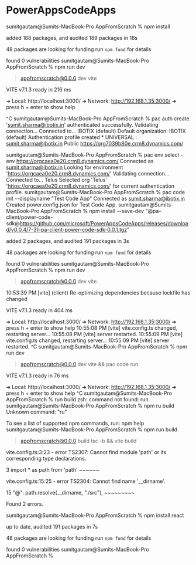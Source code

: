 # PowerAppsCodeApps


sumitgautam@Sumits-MacBook-Pro AppFromScratch % npm install

added 188 packages, and audited 189 packages in 18s

48 packages are looking for funding
  run `npm fund` for details

found 0 vulnerabilities
sumitgautam@Sumits-MacBook-Pro AppFromScratch % npm run dev

> appfromscratch@0.0.0 dev
> vite


  VITE v7.1.3  ready in 216 ms

  ➜  Local:   http://localhost:3000/
  ➜  Network: http://192.168.1.35:3000/
  ➜  press h + enter to show help

^C
sumitgautam@Sumits-MacBook-Pro AppFromScratch % pac auth create
'sumit.sharma@ibotix.in' authenticated successfully.
Validating connection...
Connected to... IBOTIX (default)
Default organization: IBOTIX (default)
Authentication profile created
    * UNIVERSAL                                : sumit.sharma@ibotix.in                   Public https://org7039b80e.crm8.dynamics.com/  

sumitgautam@Sumits-MacBook-Pro AppFromScratch % pac env select -env https://orgcaea0e20.crm8.dynamics.com/
Connected as sumit.sharma@ibotix.in
Looking for environment 'https://orgcaea0e20.crm8.dynamics.com/'
Validating connection...
Connected to... Telus
Selected org 'Telus' 'https://orgcaea0e20.crm8.dynamics.com/' for current authentication profile.
sumitgautam@Sumits-MacBook-Pro AppFromScratch % pac code init --displayname "Test Code App"
Connected as sumit.sharma@ibotix.in
Created power.config.json for Test Code App.
sumitgautam@Sumits-MacBook-Pro AppFromScratch % npm install --save-dev "@pa-client/power-code-sdk@https://github.com/microsoft/PowerAppsCodeApps/releases/download/v0.0.4/7-31-pa-client-power-code-sdk-0.0.1.tgz"

added 2 packages, and audited 191 packages in 3s

48 packages are looking for funding
  run `npm fund` for details

found 0 vulnerabilities
sumitgautam@Sumits-MacBook-Pro AppFromScratch % npm run dev

> appfromscratch@0.0.0 dev
> vite

10:53:39 PM [vite] (client) Re-optimizing dependencies because lockfile has changed

  VITE v7.1.3  ready in 404 ms

  ➜  Local:   http://localhost:3000/
  ➜  Network: http://192.168.1.35:3000/
  ➜  press h + enter to show help
10:55:08 PM [vite] vite.config.ts changed, restarting server...
10:55:08 PM [vite] server restarted.
10:55:09 PM [vite] vite.config.ts changed, restarting server...
10:55:09 PM [vite] server restarted.
^C
sumitgautam@Sumits-MacBook-Pro AppFromScratch % npm run dev

> appfromscratch@0.0.0 dev
> vite && pac code run


  VITE v7.1.3  ready in 76 ms

  ➜  Local:   http://localhost:3000/
  ➜  Network: http://192.168.1.35:3000/
  ➜  press h + enter to show help
^C
sumitgautam@Sumits-MacBook-Pro AppFromScratch % run build
zsh: command not found: run
sumitgautam@Sumits-MacBook-Pro AppFromScratch % npm ru build
Unknown command: "ru"

To see a list of supported npm commands, run:
  npm help
sumitgautam@Sumits-MacBook-Pro AppFromScratch % npm run build

> appfromscratch@0.0.0 build
> tsc -b && vite build

vite.config.ts:3:23 - error TS2307: Cannot find module 'path' or its corresponding type declarations.

3 import * as path from 'path'
                        ~~~~~~

vite.config.ts:15:25 - error TS2304: Cannot find name '__dirname'.

15       "@": path.resolve(__dirname, "./src"),
                           ~~~~~~~~~


Found 2 errors.

sumitgautam@Sumits-MacBook-Pro AppFromScratch % npm install react 

up to date, audited 191 packages in 7s

48 packages are looking for funding
  run `npm fund` for details

found 0 vulnerabilities
sumitgautam@Sumits-MacBook-Pro AppFromScratch % 
